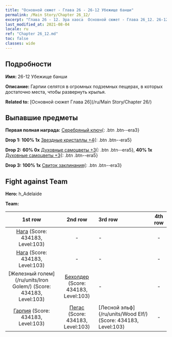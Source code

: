 ```yaml
---
title: "Основной сюжет - Глава 26 - 26-12 Убежище банши"
permalink: /Main Story/Chapter 26_12/
excerpt: "Глава 26 - 12. Эра хаоса  Основной сюжет - Глава 26_12. 26-12 Убежище банши"
last_modified_at: 2021-08-04
locale: ru
ref: "Chapter 26_12.md"
toc: false
classes: wide
---
```


## Подробности

 **Имя:** 26-12 Убежище банши

 **Описание:** Гарпии селятся в огромных подземных пещерах, в которых достаточно места, чтобы развернуть крылья.

 **Related to:** [Основной сюжет Глава 26](/ru/Main Story/Chapter 26/)

## Выпавшие предметы

 **Первая полная награда:** [Серебряный ключ](/ItemsRU/con_693/){: .btn .btn--era3}

 **Drop 1:** **100% 1x** [Звездные кристаллы +4](/ItemsRU/mat_94/){: .btn .btn--era5}

 **Drop 2:** **60% 0x** [Духовные самоцветы +3](/ItemsRU/mat_86/){: .btn .btn--era5}, **40% 1x** [Духовные самоцветы +3](/ItemsRU/mat_86/){: .btn .btn--era5}

 **Drop 3:** **100% 1x** [Свиток заклинания](/ItemsRU/con_694/){: .btn .btn--era3}


## Fight against Team
 **Hero:** h_Adelaide

 **Team:**


  | 1st row | 2nd row | 3rd row | 4th row |
  |:----:|:----:|:----|:----:|
  | [Нага](/ru/units/Naga/) (Score: 434183, Level:103)  | - | - | - |
  | [Нага](/ru/units/Naga/) (Score: 434183, Level:103)  | - | - | - |
  | [Железный голем](/ru/units/Iron Golem/) (Score: 434183, Level:103)  | [Бехолдер](/ru/units/Beholder/) (Score: 434183, Level:103)  | - | - |
  | [Гарпия](/ru/units/Harpy/) (Score: 434183, Level:103)  | [Пегас](/ru/units/Pegasus/) (Score: 434183, Level:103)  | [Лесной эльф](/ru/units/Wood Elf/) (Score: 434183, Level:103)  | - |


